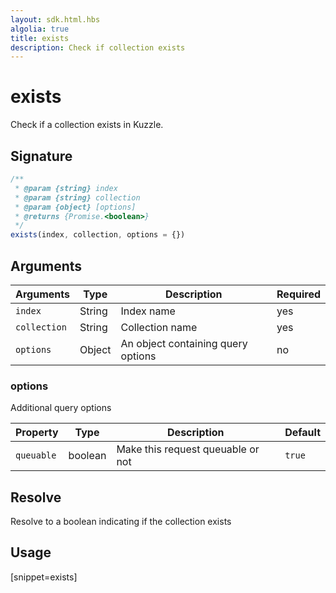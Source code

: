 ```yaml
---
layout: sdk.html.hbs
algolia: true
title: exists
description: Check if collection exists
---
```


# exists

Check if a collection exists in Kuzzle.

## Signature

```javascript
/**
 * @param {string} index
 * @param {string} collection
 * @param {object} [options]
 * @returns {Promise.<boolean>}
 */
exists(index, collection, options = {})
```

## Arguments

| Arguments    | Type    | Description | Required
|--------------|---------|-------------|----------
| ``index`` | String | Index name    | yes  |
| ``collection`` | String | Collection name    | yes  |
| ``options`` | Object | An object containing query options    | no  |

### **options**

Additional query options

| Property   | Type    | Description                       | Default |
| ---------- | ------- | --------------------------------- | ------- |
| `queuable` | boolean | Make this request queuable or not | `true`  |

## Resolve

Resolve to a boolean indicating if the collection exists

## Usage

[snippet=exists]
